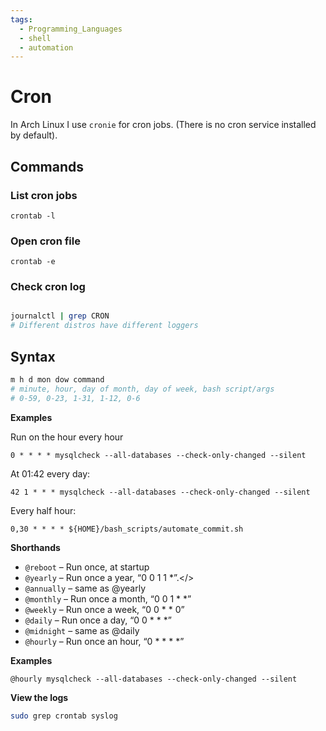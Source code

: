 ```yaml
---
tags:
  - Programming_Languages
  - shell
  - automation
---
```

# Cron

In Arch Linux I use `cronie` for cron jobs. (There is no cron service installed by default).
## Commands

### List cron jobs
```
crontab -l
```

### Open cron file
```
crontab -e
```
### Check cron log
```bash

journalctl | grep CRON
# Different distros have different loggers
```

## Syntax
````bash
m h d mon dow command
# minute, hour, day of month, day of week, bash script/args
# 0-59, 0-23, 1-31, 1-12, 0-6
````


**Examples**

Run on the hour every hour 

````
0 * * * * mysqlcheck --all-databases --check-only-changed --silent
````

At 01:42 every day: 

````
42 1 * * * mysqlcheck --all-databases --check-only-changed --silent
````

Every half hour: 
```
0,30 * * * * ${HOME}/bash_scripts/automate_commit.sh

```

**Shorthands**

* `@reboot` – Run once, at startup
* `@yearly` – Run once a year, “0 0 1 1 \*”.\</>
* `@annually` – same as @yearly
* `@monthly` – Run once a month, “0 0 1 * \*”
* `@weekly` – Run once a week, “0 0 * * 0”
* `@daily` – Run once a day, “0 0 * * \*”
* `@midnight` – same as @daily
* `@hourly` – Run once an hour, “0 * * * \*”

**Examples**

````
@hourly mysqlcheck --all-databases --check-only-changed --silent

````

**View the logs**

````bash
sudo grep crontab syslog

````
